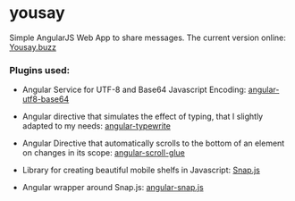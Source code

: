 # yousay
Simple AngularJS Web App to share messages. The current version online: [Yousay.buzz](http://yousay.buzz/)

### Plugins used:
- Angular Service for UTF-8 and Base64 Javascript Encoding: [angular-utf8-base64](https://github.com/stranger82/angular-utf8-base64)

- Angular directive that simulates the effect of typing, that I slightly adapted to my needs: [angular-typewrite](https://github.com/antoniocapelo/angular-typewrite)

- Angular Directive that automatically scrolls to the bottom of an element on changes in its scope: [angular-scroll-glue](https://github.com/Luegg/angularjs-scroll-glue)

- Library for creating beautiful mobile shelfs in Javascript: [Snap.js](https://github.com/jakiestfu/Snap.js/)

- Angular wrapper around Snap.js: [angular-snap.js](https://github.com/jtrussell/angular-snap.js)


